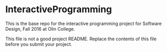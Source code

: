 # InteractiveProgramming

This is the base repo for the interactive programming project for Software Design, Fall 2016 at Olin College.

This file is not a good project README.
Replace the contents of this file before you submit your project.